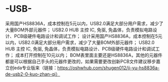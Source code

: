 # -USB-
采用国产HS8836A，成本控制在5元以内，USB2.0满足大部分用户需求，减少了大量BOM外部元器件； USB2.0 HUB 主控 IC, 免驱, 免晶体，负责模拟电路设计、PCB级硬件电路设计和调试工作；
设计采用国产HS8836A，成本控制在5元以内，USB2.0满足大部分用户需求，减少了大量BOM外部元器件；
USB2.0 HUB 主控 IC, 免驱, 免晶体，负责模拟电路设计、PCB级硬件电路设计和调试工作；
成本打开控制在10元以内；
BOM表里面主要还是HS8836A，其他的元器件都是可以根据自己手头的元器件更改的，如果需要更改创新PCB文件建议移步嘉立创eda专业版来（链接：https://oshwhub.com/shugen012/ji-yu-hs8836a-de-usb2-0-kuo-zhan-qi）
